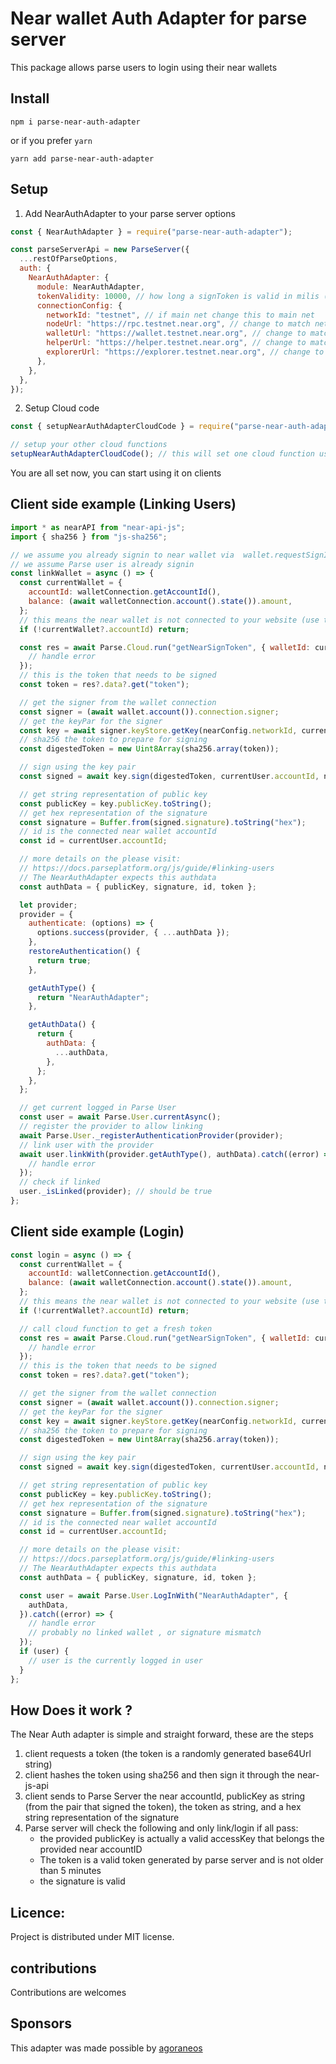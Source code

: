 # Near wallet Auth Adapter for parse server

This package allows parse users to login using their near wallets

## Install

```shell
npm i parse-near-auth-adapter
```

or if you prefer `yarn`

```shell
yarn add parse-near-auth-adapter
```

## Setup

1. Add NearAuthAdapter to your parse server options

```javascript
const { NearAuthAdapter } = require("parse-near-auth-adapter");

const parseServerApi = new ParseServer({
  ...restOfParseOptions,
  auth: {
    NearAuthAdapter: {
      module: NearAuthAdapter,
      tokenValidity: 10000, // how long a signToken is valid in milis (default 15seconds)
      connectionConfig: {
        networkId: "testnet", // if main net change this to main net
        nodeUrl: "https://rpc.testnet.near.org", // change to match network id
        walletUrl: "https://wallet.testnet.near.org", // change to match network id
        helperUrl: "https://helper.testnet.near.org", // change to match network id
        explorerUrl: "https://explorer.testnet.near.org", // change to match network id
      },
    },
  },
});
```

2. Setup Cloud code

```javascript
const { setupNearAuthAdapterCloudCode } = require("parse-near-auth-adapter");

// setup your other cloud functions
setupNearAuthAdapterCloudCode(); // this will set one cloud function used to generate tokens
```

You are all set now, you can start using it on clients

## Client side example (Linking Users)

```javascript
import * as nearAPI from "near-api-js";
import { sha256 } from "js-sha256";

// we assume you already signin to near wallet via  wallet.requestSignIn()
// we assume Parse user is already signin
const linkWallet = async () => {
  const currentWallet = {
    accountId: walletConnection.getAccountId(),
    balance: (await walletConnection.account().state()).amount,
  };
  // this means the near wallet is not connected to your website (use the near requestSignin to connect near wallet to your website)
  if (!currentWallet?.accountId) return;

  const res = await Parse.Cloud.run("getNearSignToken", { walletId: currentUser?.accountId }).catch((error) => {
    // handle error
  });
  // this is the token that needs to be signed
  const token = res?.data?.get("token");

  // get the signer from the wallet connection
  const signer = (await wallet.account()).connection.signer;
  // get the keyPar for the signer
  const key = await signer.keyStore.getKey(nearConfig.networkId, currentUser.accountId);
  // sha256 the token to prepare for signing
  const digestedToken = new Uint8Array(sha256.array(token));

  // sign using the key pair
  const signed = await key.sign(digestedToken, currentUser.accountId, nearConfig.networkId);

  // get string representation of public key
  const publicKey = key.publicKey.toString();
  // get hex representation of the signature
  const signature = Buffer.from(signed.signature).toString("hex");
  // id is the connected near wallet accountId
  const id = currentUser.accountId;

  // more details on the please visit:
  // https://docs.parseplatform.org/js/guide/#linking-users
  // The NearAuthAdapter expects this authdata
  const authData = { publicKey, signature, id, token };

  let provider;
  provider = {
    authenticate: (options) => {
      options.success(provider, { ...authData });
    },
    restoreAuthentication() {
      return true;
    },

    getAuthType() {
      return "NearAuthAdapter";
    },

    getAuthData() {
      return {
        authData: {
          ...authData,
        },
      };
    },
  };

  // get current logged in Parse User
  const user = await Parse.User.currentAsync();
  // register the provider to allow linking
  await Parse.User._registerAuthenticationProvider(provider);
  // link user with the provider
  await user.linkWith(provider.getAuthType(), authData).catch((error) => {
    // handle error
  });
  // check if linked
  user._isLinked(provider); // should be true
};
```

## Client side example (Login)

```javascript
const login = async () => {
  const currentWallet = {
    accountId: walletConnection.getAccountId(),
    balance: (await walletConnection.account().state()).amount,
  };
  // this means the near wallet is not connected to your website (use the near requestSignin to connect near wallet to your website)
  if (!currentWallet?.accountId) return;

  // call cloud function to get a fresh token
  const res = await Parse.Cloud.run("getNearSignToken", { walletId: currentUser?.accountId }).catch((error) => {
    // handle error
  });
  // this is the token that needs to be signed
  const token = res?.data?.get("token");

  // get the signer from the wallet connection
  const signer = (await wallet.account()).connection.signer;
  // get the keyPar for the signer
  const key = await signer.keyStore.getKey(nearConfig.networkId, currentUser.accountId);
  // sha256 the token to prepare for signing
  const digestedToken = new Uint8Array(sha256.array(token));

  // sign using the key pair
  const signed = await key.sign(digestedToken, currentUser.accountId, nearConfig.networkId);

  // get string representation of public key
  const publicKey = key.publicKey.toString();
  // get hex representation of the signature
  const signature = Buffer.from(signed.signature).toString("hex");
  // id is the connected near wallet accountId
  const id = currentUser.accountId;

  // more details on the please visit:
  // https://docs.parseplatform.org/js/guide/#linking-users
  // The NearAuthAdapter expects this authdata
  const authData = { publicKey, signature, id, token };

  const user = await Parse.User.LogInWith("NearAuthAdapter", {
    authData,
  }).catch((error) => {
    // handle error
    // probably no linked wallet , or signature mismatch
  });
  if (user) {
    // user is the currently logged in user
  }
};
```

## How Does it work ?

The Near Auth adapter is simple and straight forward, these are the steps

1. client requests a token (the token is a randomly generated base64Url string)
2. client hashes the token using sha256 and then sign it through the near-js-api
3. client sends to Parse Server the near accountId, publicKey as string (from the pair that signed the token), the token as string, and a hex string representation of the signature
4. Parse server will check the following and only link/login if all pass:
   - the provided publicKey is actually a valid accessKey that belongs the provided near accountID
   - The token is a valid token generated by parse server and is not older than 5 minutes
   - the signature is valid

## Licence:

Project is distributed under MIT license.

## contributions

Contributions are welcomes

## Sponsors

This adapter was made possible by [agoraneos](https://agoraneos.com/)
